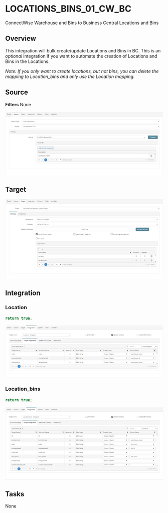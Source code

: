 # LOCATIONS_BINS_01_CW_BC
ConnectWise Warehouse and Bins to Business Central Locations and Bins

## Overview
This integration will bulk create/update Locations and Bins in BC. This is an *optional* integration if you want to automate the creation of Locations and Bins in the Locations.

*Note: If you only want to create locations, but not bins, you can delete the mapping to Location_bins and only use the Location mapping.*

## Source
**Filters**
None

![Source](./Images/Source.png)

## Target
![Target](./Images/Target.png)

## Integration

### Location
```javascript
return true;
```
![Location](./Images/Location.png)

### Location_bins
```javascript
return true;
```
![Location_bins](./Images/Location_bins.png)

## Tasks
None